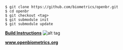 


    $ git clone https://github.com/biometrics/openbr.git
    $ cd openbr
    $ git checkout <tag>
    $ git submodule init
    $ git submodule update


**[Build Instructions](http://openbiometrics.org/docs/install/)**
 ![alt tag](http://openbiometrics.org/diagram.png)

**www.openbiometrics.org**

